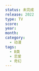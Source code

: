 ```yaml
---
status: 未完成
release: 2022
type: TV
score:
year:
month:
category:
  - 动漫
tags:
  - B类
  - 恋爱
  - 奇幻
---
```

